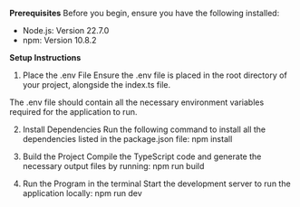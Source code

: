 **Prerequisites**
Before you begin, ensure you have the following installed:
- Node.js: Version 22.7.0
- npm: Version 10.8.2

**Setup Instructions**

1. Place the .env File
Ensure the .env file is placed in the root directory of your project, alongside the index.ts file.

The .env file should contain all the necessary environment variables required for the application to run.

2. Install Dependencies
Run the following command to install all the dependencies listed in the package.json file:
npm install

3. Build the Project
Compile the TypeScript code and generate the necessary output files by running:
npm run build

4. Run the Program in the terminal
Start the development server to run the application locally:
npm run dev
